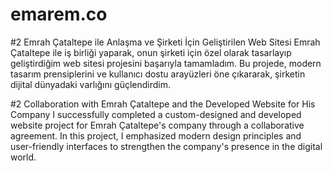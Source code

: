 # emarem.co

#2 Emrah Çataltepe ile Anlaşma ve Şirketi İçin Geliştirilen Web Sitesi
Emrah Çataltepe ile iş birliği yaparak, onun şirketi için özel olarak tasarlayıp geliştirdiğim web sitesi projesini başarıyla tamamladım. Bu projede, modern tasarım prensiplerini ve kullanıcı dostu arayüzleri öne çıkararak, şirketin dijital dünyadaki varlığını güçlendirdim.

#2 Collaboration with Emrah Çataltepe and the Developed Website for His Company
I successfully completed a custom-designed and developed website project for Emrah Çataltepe's company through a collaborative agreement. In this project, I emphasized modern design principles and user-friendly interfaces to strengthen the company's presence in the digital world.

